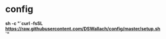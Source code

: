 # config

#### sh -c "\`curl -fsSL https://raw.githubusercontent.com/DSWallach/config/master/setup.sh \`"

